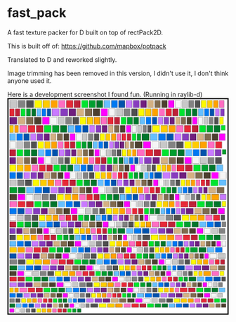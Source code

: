 # fast_pack
 A fast texture packer for D built on top of rectPack2D.

This is built off of: https://github.com/mapbox/potpack

Translated to D and reworked slightly.

Image trimming has been removed in this version, I didn't use it, I don't think anyone used it.

Here is a development screenshot I found fun. (Running in raylib-d)
![nosey, eh?](https://raw.githubusercontent.com/jordan4ibanez/jordan4ibanez/refs/heads/main/images/image.png)